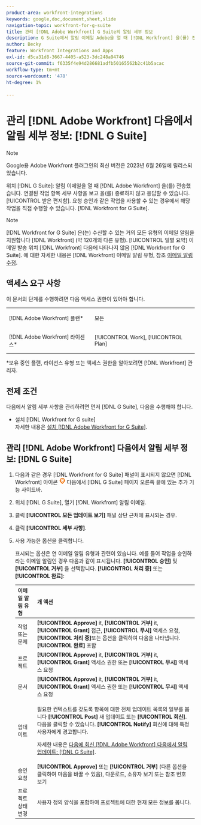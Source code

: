```yaml
---
product-area: workfront-integrations
keywords: google,doc,document,sheet,slide
navigation-topic: workfront-for-g-suite
title: 관리 [!DNL Adobe Workfront] G Suite의 알림 세부 정보
description: G Suite에서 알림 이메일 Adobe을 열 때 [!DNL Workfront] 을(를) 전송하면 받은 편지함에서 관련 작업 항목 세부 사항을 보고 응답할 수 있습니다. 요청 승인과 같은 작업을 사용할 수 있는 경우 Workfront for G Suite에서 직접 이러한 작업을 수행할 수 있습니다.
author: Becky
feature: Workfront Integrations and Apps
exl-id: d5ca31d8-3667-4405-a523-3dc248a94746
source-git-commit: f6335f4e94d286681adfb50165562b2c41b5acac
workflow-type: tm+mt
source-wordcount: '478'
ht-degree: 1%

---
```


# 관리 [!DNL Adobe Workfront] 다음에서 알림 세부 정보: [!DNL G Suite]

>[!NOTE]
>
>Google용 Adobe Workfront 플러그인의 최신 버전은 2023년 6월 26일에 릴리스되었습니다.

위치 [!DNL G Suite]: 알림 이메일을 열 때 [!DNL Adobe Workfront] 을(를) 전송했습니다. 연결된 작업 항목 세부 사항을 보고 을(를) 종료하지 않고 응답할 수 있습니다. [!UICONTROL 받은 편지함]. 요청 승인과 같은 작업을 사용할 수 있는 경우에서 해당 작업을 직접 수행할 수 있습니다. [!DNL Workfront for G Suite].

>[!NOTE]
>
> [!DNL Workfront for G Suite] 은(는) 수신할 수 있는 거의 모든 유형의 이메일 알림을 지원합니다 [!DNL Workfront] (약 120개의 다른 유형). [!UICONTROL 일별 요약] 이메일 발송 위치 [!DNL Workfront] 다음에 나타나지 않음 [!DNL Workfront for G Suite]. 에 대한 자세한 내용은 [!DNL Workfront] 이메일 알림 유형, 참조 [이메일 알림 수정](../../workfront-basics/using-notifications/activate-or-deactivate-your-own-event-notifications.md).

## 액세스 요구 사항

이 문서의 단계를 수행하려면 다음 액세스 권한이 있어야 합니다.

<table style="table-layout:auto"> 
 <col> 
 <col> 
 <tbody> 
  <tr> 
   <td role="rowheader">[!DNL Adobe Workfront] 플랜*</td> 
   <td> <p>모든</p> </td> 
  </tr> 
  <tr> 
   <td role="rowheader">[!DNL Adobe Workfront] 라이센스*</td> 
   <td> <p>[!UICONTROL Work], [!UICONTROL Plan]</p> </td> 
  </tr> 
  </tbody> 
</table>

&#42;보유 중인 플랜, 라이선스 유형 또는 액세스 권한을 알아보려면 [!DNL Workfront] 관리자.

## 전제 조건

다음에서 알림 세부 사항을 관리하려면 먼저 [!DNL G Suite], 다음을 수행해야 합니다.

* 설치 [!DNL Workfront for G suite]\
   자세한 내용은 [설치 [!DNL Adobe Workfront for G Suite]](../../workfront-integrations-and-apps/workfront-for-g-suite/install-workfront-for-gsuite.md).

## 관리 [!DNL Adobe Workfront] 다음에서 알림 세부 정보: [!DNL G Suite]

1. 다음과 같은 경우 [!DNL Workfront for G Suite] 패널이 표시되지 않으면 [!DNL Workfront] 아이콘 ![](assets/wf-lion-icon.png) 다음에서 [!DNL G Suite] 페이지 오른쪽 끝에 있는 추가 기능 사이드바.
1. 위치 [!DNL G Suite], 열기 [!DNL Workfront] 알림 이메일.
1. 클릭 **[!UICONTROL 모든 업데이트 보기]** 패널 상단 근처에 표시되는 경우.
1. 클릭 **[!UICONTROL 세부 사항]**.
1. 사용 가능한 옵션을 클릭합니다.

   표시되는 옵션은 연 이메일 알림 유형과 관련이 있습니다. 예를 들어 작업을 승인하라는 이메일 알림인 경우 다음과 같이 표시됩니다. **[!UICONTROL 승인]** 및 **[!UICONTROL 거부]** 을 선택합니다. **[!UICONTROL 처리 중]** 또는 **[!UICONTROL 완료]**:

   <table style="table-layout:auto"> 
    <col> 
    <col> 
    <thead> 
     <tr> 
      <th>이메일 알림 유형</th> 
      <th>개 액션</th> 
     </tr> 
    </thead> 
    <tbody> 
     <tr> 
      <td>작업 또는 문제</td> 
      <td><strong>[!UICONTROL Approve]</strong> it, <strong>[!UICONTROL 거부]</strong> it, <strong>[!UICONTROL Grant]</strong> 접근, <strong>[!UICONTROL 무시]</strong> 액세스 요청, <strong>[!UICONTROL 처리 중]</strong>또는 옵션을 클릭하여 다음을 나타냅니다. <strong>[!UICONTROL 완료]</strong> 포함</td> 
     </tr> 
     <tr> 
      <td>프로젝트</td> 
      <td><strong>[!UICONTROL Approve]</strong> it, <strong>[!UICONTROL 거부]</strong> it, <strong>[!UICONTROL Grant]</strong> 액세스 권한 또는 <strong>[!UICONTROL 무시]</strong> 액세스 요청</td> 
     </tr> 
     <tr> 
      <td>문서</td> 
      <td><strong>[!UICONTROL Approve]</strong> it, <strong>[!UICONTROL 거부]</strong> it, <strong>[!UICONTROL Grant]</strong> 액세스 권한 또는 <strong>[!UICONTROL 무시]</strong> 액세스 요청</td> 
     </tr> 
     <tr> 
      <td>업데이트 </td> 
      <td> <p>필요한 컨텍스트를 갖도록 항목에 대한 전체 업데이트 목록의 일부를 봅니다 <strong>[!UICONTROL Post]</strong> 새 업데이트 또는 <strong>[!UICONTROL 회신]</strong>. 다음을 클릭할 수 있습니다. <strong>[!UICONTROL Notify]</strong> 회신에 대해 특정 사용자에게 경고합니다. </p> <p>자세한 내용은 <a href="../../workfront-integrations-and-apps/workfront-for-g-suite/reply-to-wf-update-notification-from-gsuite.md" class="MCXref xref">다음에 회신 [!DNL Adobe Workfront] 다음에서 알림 업데이트: [!DNL G Suite]</a>.</p> </td> 
     </tr> 
     <tr> 
      <td>승인 요청</td> 
      <td><strong>[!UICONTROL Approve]</strong> 또는 <strong>[!UICONTROL 거부]</strong> (다른 옵션을 클릭하여 마음을 바꿀 수 있음), 다운로드, 소유자 보기 또는 참조 번호 보기</td> 
     </tr> 
     <tr> 
      <td>프로젝트 상태 변경</td> 
      <td> 사용자 정의 양식을 포함하여 프로젝트에 대한 현재 모든 정보를 봅니다. </td> 
     </tr> 
    </tbody> 
   </table>
